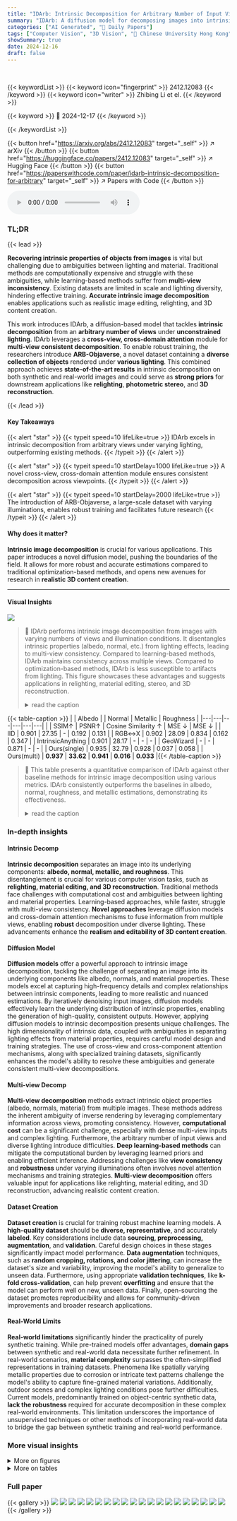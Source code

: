 ```yaml
---
title: "IDArb: Intrinsic Decomposition for Arbitrary Number of Input Views and Illuminations"
summary: "IDArb: A diffusion model for decomposing images into intrinsic components like albedo, normal, and material properties, handling varying views and lighting."
categories: ["AI Generated", "🤗 Daily Papers"]
tags: ["Computer Vision", "3D Vision", "🏢 Chinese University Hong Kong",]
showSummary: true
date: 2024-12-16
draft: false
---
```


<br>

{{< keywordList >}}
{{< keyword icon="fingerprint" >}} 2412.12083 {{< /keyword >}}
{{< keyword icon="writer" >}} Zhibing Li et el. {{< /keyword >}}
 
{{< keyword >}} 🤗 2024-12-17 {{< /keyword >}}
 
{{< /keywordList >}}

{{< button href="https://arxiv.org/abs/2412.12083" target="_self" >}}
↗ arXiv
{{< /button >}}
{{< button href="https://huggingface.co/papers/2412.12083" target="_self" >}}
↗ Hugging Face
{{< /button >}}
{{< button href="https://paperswithcode.com/paper/idarb-intrinsic-decomposition-for-arbitrary" target="_self" >}}
↗ Papers with Code
{{< /button >}}



<audio controls>
    <source src="https://ai-paper-reviewer.com/2412.12083/podcast.wav" type="audio/wav">
    Your browser does not support the audio element.
</audio>


### TL;DR


{{< lead >}}

**Recovering intrinsic properties of objects from images** is vital but challenging due to ambiguities between lighting and material. Traditional methods are computationally expensive and struggle with these ambiguities, while learning-based methods suffer from **multi-view inconsistency**.  Existing datasets are limited in scale and lighting diversity, hindering effective training. **Accurate intrinsic image decomposition** enables applications such as realistic image editing, relighting, and 3D content creation.

This work introduces IDArb, a diffusion-based model that tackles **intrinsic decomposition** from an **arbitrary number of views** under **unconstrained lighting**. IDArb leverages a **cross-view, cross-domain attention** module for **multi-view consistent decomposition**. To enable robust training, the researchers introduce **ARB-Objaverse**, a novel dataset containing a **diverse collection of objects** rendered under **various lighting**.  This combined approach achieves **state-of-the-art results** in intrinsic decomposition on both synthetic and real-world images and could serve as **strong priors** for downstream applications like **relighting**, **photometric stereo**, and **3D reconstruction**.

{{< /lead >}}


#### Key Takeaways

{{< alert "star" >}}
{{< typeit speed=10 lifeLike=true >}} IDArb excels in intrinsic decomposition from arbitrary views under varying lighting, outperforming existing methods. {{< /typeit >}}
{{< /alert >}}

{{< alert "star" >}}
{{< typeit speed=10 startDelay=1000 lifeLike=true >}} A novel cross-view, cross-domain attention module ensures consistent decomposition across viewpoints. {{< /typeit >}}
{{< /alert >}}

{{< alert "star" >}}
{{< typeit speed=10 startDelay=2000 lifeLike=true >}} The introduction of ARB-Objaverse, a large-scale dataset with varying illuminations, enables robust training and facilitates future research {{< /typeit >}}
{{< /alert >}}

#### Why does it matter?
**Intrinsic image decomposition** is crucial for various applications. This paper introduces a novel diffusion model, pushing the boundaries of the field. It allows for more robust and accurate estimations compared to traditional optimization-based methods, and opens new avenues for research in **realistic 3D content creation**.

------
#### Visual Insights



![](https://arxiv.org/html/2412.12083/x1.png)

> 🔼 IDArb performs intrinsic image decomposition from images with varying numbers of views and illumination conditions. It disentangles intrinsic properties (albedo, normal, etc.) from lighting effects, leading to multi-view consistency.  Compared to learning-based methods, IDArb maintains consistency across multiple views. Compared to optimization-based methods, IDArb is less susceptible to artifacts from lighting.  This figure showcases these advantages and suggests applications in relighting, material editing, stereo, and 3D reconstruction.
> <details>
> <summary>read the caption</summary>
> Figure 1: IDArb tackles intrinsic decomposition for an arbitrary number of views under unconstrained illumination. Our approach (a) achieves multi-view consistency compared to learning-based methods and (b) better disentangles intrinsic components from lighting effects via learnt priors compared to optimization-based methods. Our method could enhance a wide range of applications such as image relighting and material editing, photometric stereo, and 3D reconstruction.
> </details>





{{< table-caption >}}
| | Albedo | | Normal | Metallic | Roughness |
|---|---|---|---|---|---| 
| | SSIM↑ | PSNR↑ | Cosine Similarity ↑ | MSE ↓ | MSE ↓ |
| IID | 0.901 | 27.35 | - | 0.192 | 0.131 |
| RGB↔X | 0.902 | 28.09 | 0.834 | 0.162 | 0.347 |
| IntrinsicAnything | 0.901 | 28.17 | - | - | - |
| GeoWizard | - | - | 0.871 | - | - |
| Ours(single) | 0.935 | 32.79 | 0.928 | 0.037 | 0.058 |
| Ours(multi) | **0.937** | **33.62** | **0.941** | **0.016** | **0.033** |{{< /table-caption >}}

> 🔼 This table presents a quantitative comparison of IDArb against other baseline methods for intrinsic image decomposition using various metrics. IDArb consistently outperforms the baselines in albedo, normal, roughness, and metallic estimations, demonstrating its effectiveness.
> <details>
> <summary>read the caption</summary>
> Table 1: Quantitative evaluation of IDArb against baselines. IDArb consistently achieves the best results among all albedo, normal, metallic and roughness metrics.
> </details>





### In-depth insights


#### Intrinsic Decomp
**Intrinsic decomposition** separates an image into its underlying components: **albedo, normal, metallic, and roughness**.  This disentanglement is crucial for various computer vision tasks, such as **relighting, material editing, and 3D reconstruction**. Traditional methods face challenges with computational cost and ambiguities between lighting and material properties.  Learning-based approaches, while faster, struggle with multi-view consistency.  **Novel approaches** leverage diffusion models and cross-domain attention mechanisms to fuse information from multiple views, enabling **robust** decomposition under diverse lighting.  These advancements enhance the **realism and editability of 3D content creation**.

#### Diffusion Model
**Diffusion models** offer a powerful approach to intrinsic image decomposition, tackling the challenge of separating an image into its underlying components like albedo, normals, and material properties.  These models excel at capturing high-frequency details and complex relationships between intrinsic components, leading to more realistic and nuanced estimations. By iteratively denoising input images, diffusion models effectively learn the underlying distribution of intrinsic properties, enabling the generation of high-quality, consistent outputs.  However, applying diffusion models to intrinsic decomposition presents unique challenges. The high dimensionality of intrinsic data, coupled with ambiguities in separating lighting effects from material properties, requires careful model design and training strategies.  The use of cross-view and cross-component attention mechanisms, along with specialized training datasets, significantly enhances the model's ability to resolve these ambiguities and generate consistent multi-view decompositions.

#### Multi-view Decomp
**Multi-view decomposition** methods extract intrinsic object properties (albedo, normals, material) from multiple images.  These methods address the inherent ambiguity of inverse rendering by leveraging complementary information across views, promoting consistency.  However, **computational cost** can be a significant challenge, especially with dense multi-view inputs and complex lighting.  Furthermore, the arbitrary number of input views and diverse lighting introduce difficulties.  **Deep learning-based methods** can mitigate the computational burden by leveraging learned priors and enabling efficient inference.  Addressing challenges like **view consistency** and **robustness** under varying illuminations often involves novel attention mechanisms and training strategies.  **Multi-view decomposition** offers valuable input for applications like relighting, material editing, and 3D reconstruction, advancing realistic content creation.

#### Dataset Creation
**Dataset creation** is crucial for training robust machine learning models.  A **high-quality dataset** should be **diverse, representative**, and accurately **labeled**.  Key considerations include data **sourcing, preprocessing, augmentation**, and **validation**.  Careful design choices in these stages significantly impact model performance.  **Data augmentation** techniques, such as **random cropping, rotations, and color jittering**, can increase the dataset's size and variability, improving the model's ability to generalize to unseen data.  Furthermore, using appropriate **validation techniques**, like **k-fold cross-validation**, can help prevent **overfitting** and ensure that the model can perform well on new, unseen data.  Finally, open-sourcing the dataset promotes reproducibility and allows for community-driven improvements and broader research applications.

#### Real-World Limits
**Real-world limitations** significantly hinder the practicality of purely synthetic training. While pre-trained models offer advantages, **domain gaps** between synthetic and real-world data necessitate further refinement. In real-world scenarios, **material complexity** surpasses the often-simplified representations in training datasets. Phenomena like spatially varying metallic properties due to corrosion or intricate text patterns challenge the model's ability to capture fine-grained material variations. Additionally, outdoor scenes and complex lighting conditions pose further difficulties. Current models, predominantly trained on object-centric synthetic data, **lack the robustness** required for accurate decomposition in these complex real-world environments. This limitation underscores the importance of unsupervised techniques or other methods of incorporating real-world data to bridge the gap between synthetic training and real-world performance.


### More visual insights

<details>
<summary>More on figures
</summary>


![](https://arxiv.org/html/2412.12083/x2.png)

> 🔼 IDArb takes N images as input, which are sampled from N_v viewpoints and N_i illumination conditions. The input images are encoded into a latent space via VAE. The latent code is then concatenated with Gaussian noise for denoising. The intrinsic components are divided into 3 groups: albedo, normal, and metallic&roughness.  Cross-component and cross-view attention modules are introduced in the UNet to exchange information across different components and views, enforcing global consistency.
> <details>
> <summary>read the caption</summary>
> Figure 2: Top: Overview of  IDArb. Bottom: Illustration of the attention block within the UNet. Our training batch consists of N𝑁Nitalic_N input images, sampled from Nvsubscript𝑁𝑣N_{v}italic_N start_POSTSUBSCRIPT italic_v end_POSTSUBSCRIPT viewpoints and Nisubscript𝑁𝑖N_{i}italic_N start_POSTSUBSCRIPT italic_i end_POSTSUBSCRIPT illuminations. The latent vector for each image is concatenated with Gaussian noise for denoising. Intrinsic components are divided into three triplets (D𝐷Ditalic_D=3): Albedo, Normal and Metallic&Roughness. Specific text prompts are used to guide the model toward different intrinsic components. For attention block inside UNet, we introduce cross-component and cross-view attention module into it, where attention is applied across components and views, facilitating global information exchange.
> </details>



![](https://arxiv.org/html/2412.12083/x3.png)

> 🔼 This figure gives an overview of the Arb-Objaverse dataset construction process. It shows examples of objects from ABO, G-Objaverse, and A12-Objaverse datasets, comparing their features regarding lighting conditions and object diversity.  It then shows how Arb-Objaverse combines the strengths of other datasets with diverse objects from Objaverse, rendered under multiple illumination conditions using both HDR environment maps and point lights. Finally, the figure shows examples of generated intrinsic components (albedo, normal, metallic, and roughness) for an object from the Arb-Objaverse dataset.
> <details>
> <summary>read the caption</summary>
> Figure 3: Overview of the Arb-Objaverse dataset. Our custom dataset features a diverse collection of objects rendered under various lighting conditions, accompanied by their intrinsic components.
> </details>



![](https://arxiv.org/html/2412.12083/x4.png)

> 🔼 This figure presents a qualitative comparison of albedo estimation results on synthetic data, showcasing the effectiveness of the proposed method (IDArb) in removing highlights and shadows from the estimated albedo. It compares IDArb with IID, RGB→X, IntrinsicAnything and ground truth.
> <details>
> <summary>read the caption</summary>
> (a) Albedo estimation. Our method effectively removes highlights and shadows.
> </details>



![](https://arxiv.org/html/2412.12083/x5.png)

> 🔼 IDArb produces normals maps that accurately represent the shape geometry, including flat surfaces. It avoids artifacts and inconsistencies commonly produced by other methods, such as embedding texture details into the normal map. This is evident in the example shown, where IDArb correctly predicts smooth normals for the flat portions of the object.
> <details>
> <summary>read the caption</summary>
> (b) Normal estimation. Our method gives shape geometry while correctly predicting flat surface.
> </details>



![](https://arxiv.org/html/2412.12083/x6.png)

> 🔼 Comparison of metallic estimation results among IID, RGB→X, the proposed method (IDArb), and ground truth. IDArb produces plausible metallic maps without interference from texture patterns and lighting, outperforming IID and RGB→X.
> <details>
> <summary>read the caption</summary>
> (c) Metallic estimation. Our method outperforms IID and RGB↔↔\leftrightarrow↔X with plausible results free of interference from texture patterns and lighting.
> </details>



![](https://arxiv.org/html/2412.12083/x7.png)

> 🔼 This figure presents a qualitative comparison of roughness map estimation by different methods.  The input image is shown alongside results from IID, RGB→X, and the proposed method (IDArb), along with the ground truth. The comparison highlights IDArb's superior performance in producing plausible roughness maps that are free from the influence of texture patterns and lighting artifacts, unlike the other methods.
> <details>
> <summary>read the caption</summary>
> (d) Roughness estimation. Our method outperforms IID and RGB↔↔\leftrightarrow↔X with plausible results free of interference from texture patterns and lighting.
> </details>



![](https://arxiv.org/html/2412.12083/x8.png)

> 🔼 Qualitative comparison of intrinsic decomposition results from different methods (IID, RGB→X, IntrinsicAnything, GeoWizard, IDArb) against ground truth on synthetic data. It shows example results for albedo, normal, metallic, and roughness estimation.  IDArb produces more accurate and visually plausible intrinsic estimations compared to other methods, especially in removing highlights, shadows and texture interference caused by lighting.
> <details>
> <summary>read the caption</summary>
> Figure 4: Qualitative comparison on synthetic data.  IDArb demonstrates superior intrinsic estimation compared to all other methods.
> </details>



![](https://arxiv.org/html/2412.12083/x9.png)

> 🔼 This figure showcases qualitative results of IDArb on real-world images, comparing its performance against IntrinsicAnything for albedo estimation. The input images are shown in the first column, the albedo predicted by IntrinsicAnything in the second, and the albedo, normal, metallic, and roughness predicted by IDArb are in the third, fourth, fifth, and sixth columns respectively. IDArb generates accurate and detailed decompositions, preserving high-frequency details and correctly predicting albedo, particularly for metallic objects. In contrast, IntrinsicAnything tends to predict darker albedo for metallic materials and exhibits blurred details. Despite being trained solely on synthetic data, IDArb demonstrates robust generalization capabilities when applied to real-world images.
> <details>
> <summary>read the caption</summary>
> Figure 5: Qualitative comparison on real-world data.  IDArb generalizes well to real data, with accurate, convincing decompositions and high-frequency details.
> </details>



![](https://arxiv.org/html/2412.12083/x10.png)

> 🔼 This figure showcases how IDArb ensures multi-view consistency, unlike other learning-based methods which often produce inconsistent intrinsic properties across different views. Specifically, it visually compares the albedo and normal maps generated by IDArb and a competing learning-based approach when applied to multiple views of the same object.  The close-up views emphasize the inconsistencies in the competitor's outputs and highlight the consistent decompositions achieved by IDArb.
> <details>
> <summary>read the caption</summary>
> (a)
> </details>



![](https://arxiv.org/html/2412.12083/x11.png)

> 🔼 IDArb separates intrinsic images from lighting effects compared to traditional optimization-based methods. The optimization-based method NVDiffRecMC embeds some lighting effects in the intrinsic components, particularly in the material properties, as shown on the third column of the figure. The fourth column, representing the results of IDArb, successfully separates materials and lighting effects. This is attributed to the strong priors learned by IDArb from its training data on diverse objects under various lighting conditions. 
> <details>
> <summary>read the caption</summary>
> (b)
> </details>



![](https://arxiv.org/html/2412.12083/x12.png)

> 🔼 This figure presents two ablative studies conducted to assess the impact of key components of the IDArb model. **(a) Cross-component Attention:** This study investigates the effectiveness of fusing information across different intrinsic components (albedo, normal, metallic, and roughness). The results demonstrate that incorporating cross-component attention improves the accuracy of intrinsic decomposition, particularly by reducing material ambiguities for metallic and roughness properties. **(b) Training Strategy:** This study evaluates the impact of different training strategies on model performance. Specifically, it compares the results of training the model exclusively on multi-view inputs versus using a combined multi-view and single-view training approach. The results show that the combined approach leads to better generalization and improved performance on single-image inputs, highlighting the importance of incorporating both general object material priors and cross-view information during training.
> <details>
> <summary>read the caption</summary>
> Figure 6: Ablative studies on (a) cross-component attention and (b) training strategy.
> </details>



![](https://arxiv.org/html/2412.12083/x13.png)

> 🔼 This figure analyzes the impact of varying the number of input viewpoints and lighting conditions on the performance of IDArb. The results generally indicate that increasing either the number of viewpoints or the diversity of lighting leads to improved intrinsic decomposition accuracy, especially in predicting metallic and roughness properties. However, the benefits of adding viewpoints appear to plateau beyond eight viewpoints.
> <details>
> <summary>read the caption</summary>
> Figure 7: Effects of number of viewpoints and lighting conditions. We find increasing the number of viewpoints and the lighting conditions generally improves decomposition performance.
> </details>



![](https://arxiv.org/html/2412.12083/x14.png)

> 🔼 Figure 8 showcases the results of applying the IDArb model to perform relighting and material editing on real-world images.  The figure is divided into three subfigures: (a) shows the original captured images, (b) displays the results of relighting the objects under novel illumination conditions, and (c) presents examples of material editing, demonstrating how IDArb can be used to modify material properties such as color, roughness, and metallic properties of the objects. The relighting results in (b) show that IDArb is robust to different lighting conditions. And material editing results in (c) show that IDArb can accurately decompose the intrinsic properties of the objects, thereby enabling their editing and creating realistic effects.
> <details>
> <summary>read the caption</summary>
> Figure 8: Relighting and material editing results. From in-the-wild captures (a), our model allows for relighting under novel illumination (b) and material property modifications (c).
> </details>



![](https://arxiv.org/html/2412.12083/x15.png)

> 🔼 This figure showcases the results of using the proposed method in conjunction with an optimization-based inverse rendering approach, specifically NVDiffRecMC. It demonstrates that by incorporating the predictions of the proposed method as a prior, NVDiffRecMC can generate more plausible material properties, especially for albedo, which is prone to color shifting issues. In the figure, the first column displays the relighted results from two different novel environment maps using albedo produced by original NVDiffRecMC. The second column shows the relighted results utilizing albedo estimated by the proposed method together with NVDiffRecMC.  The third column provides the ground truth. In these experiments, the proposed method's output is used as pseudo-labels to guide the optimization of NVDiffRecMC.
> <details>
> <summary>read the caption</summary>
> Figure 9: Optimization-based inverse rendering results. Our method guides NVDiffecMC generate more plausible material results.
> </details>



![](https://arxiv.org/html/2412.12083/x16.png)

> 🔼 This figure shows qualitative results of photometric stereo, which aims to estimate surface normal and albedo maps from images with varying lighting conditions using a fixed viewpoint, under the One-Light-At-a-Time (OLAT) setup, where each image is illuminated by a single point light source without ambient light.  The first row demonstrates OLAT images and the estimated albedo and normal from OpenIllumination dataset (real data). The other rows present the decomposition on NeRFactor dataset (synthetic data).
> <details>
> <summary>read the caption</summary>
> Figure 10: Photometric stereo results using 4 OLAT images in OpenIllumination and NeRFactor.
> </details>



![](https://arxiv.org/html/2412.12083/x17.png)

> 🔼 This figure showcases additional qualitative results of IDArb on real-world images, complementing the results presented earlier in the paper.  Each row features a different object, and within each row, from left to right: the original input image, the estimated albedo, the estimated normal map, the estimated metallic map, and the estimated roughness map. These diverse examples illustrate IDArb's capacity to decompose real-world images into their intrinsic components.  The model, while trained on synthetic data, generalizes reasonably well to real-world photos of objects with varied material properties.  The objects presented include a metal skull, a sofa, a bouquet of flowers, toy figure, a plate of fruit, a wooden easel, a metallic teapot, and a ceramic figurine of rabbits. These results provide a visual demonstration of the model's ability to handle a range of object shapes, materials, and lighting conditions encountered in real-world photography.
> <details>
> <summary>read the caption</summary>
> Figure 11: More results on real-world data.
> </details>



![](https://arxiv.org/html/2412.12083/x18.png)

> 🔼 This figure shows additional qualitative results of IDArb on real-world images. The first column displays the original input images. The following columns present the predicted albedo, normal, metallic, and roughness maps. The 'Recon' column shows the reconstructed images using the predicted intrinsic components, while the 'Relit' columns display the results after relighting with different environment maps, showcasing the applicability of IDArb to downstream tasks like single-image relighting and material editing.  Specifically, it shows examples of a motorcycle, a car, trumpets, and a breakfast setting.
> <details>
> <summary>read the caption</summary>
> Figure 12: More results on real-world data. We also provide the reconstructed and relighting images.
> </details>



![](https://arxiv.org/html/2412.12083/x19.png)

> 🔼 This figure showcases additional results of the IDArb model on multi-view data, further demonstrating its ability to decompose intrinsic properties (albedo, normal, metallic, and roughness) from multiple input images.  Each row presents a different object, with the columns displaying the input images and the corresponding predicted intrinsic components.  The consistent appearance of the intrinsic components across different viewpoints highlights the model's multi-view consistency.
> <details>
> <summary>read the caption</summary>
> Figure 13: More results on multi-view data.
> </details>



![](https://arxiv.org/html/2412.12083/x20.png)

> 🔼 This figure showcases the results of IDArb on multiview images with extreme lighting variations from the NeRD dataset. Each scene includes four input views demonstrating varying illumination conditions, alongside the predicted albedo, normal, metallic, and roughness maps.
> <details>
> <summary>read the caption</summary>
> Figure 14: Multiview images with extreme lighting variation. For each scene in NeRD dataset (Boss et al., 2021a), we input 4 views.
> </details>



![](https://arxiv.org/html/2412.12083/x21.png)

> 🔼 This figure presents a few failure cases of the IDArb model. The first row shows an outdoor scene, where the model struggles with generalization since it is primarily trained on object-centric synthetic data. The second row shows a product box with text. The model has difficulty recovering complex text structures. The third row shows a telephone, where the model overly simplifies the material details, due to the limited material variations presented in the synthetic training data.
> <details>
> <summary>read the caption</summary>
> Figure 15: Failure cases.
> </details>



![](https://arxiv.org/html/2412.12083/x22.png)

> 🔼 This figure presents the results of intrinsic image decomposition on outdoor scenes from the Mip-NeRF 360 dataset. For each scene, four input views are provided, and the model predicts albedo, normal, metallic, and roughness maps. The figure demonstrates the model's ability to generalize to complex outdoor environments and maintain consistency across different viewpoints under various lighting conditions. Although trained primarily on object-centric data, the model exhibits reasonable performance on these scene-level images. However, it can be observed that some material predictions are oversimplified, particularly for metallic and roughness, where the model tends to assign global values rather than capturing finer details within the scene.
> <details>
> <summary>read the caption</summary>
> Figure 16: Results on Mip-NeRF 360 (Barron et al., 2022) (Part 1, outdoor). We input 4 views for each scene.
> </details>



</details>




<details>
<summary>More on tables
</summary>


{{< table-caption >}}
| # OLAT Images | 2 | | 4 | | 8 | |
|---|---|---|---|---|---|---| 
| Methods | Albedo<math alttext="&#x2191;" class="ltx_Math" display="inline" id="S4.T2.1.1.1.1.1.m1.1"><semantics id="S4.T2.1.1.1.1.1.m1.1a"><mo id="S4.T2.1.1.1.1.1.m1.1.1" stretchy="false" xref="S4.T2.1.1.1.1.1.m1.1.1.cmml">&#x2191;</mo><annotation-xml encoding="MathML-Content" id="S4.T2.1.1.1.1.1.m1.1b"><ci id="S4.T2.1.1.1.1.1.m1.1.1.cmml" xref="S4.T2.1.1.1.1.1.m1.1.1">&#x2191;</ci></annotation-xml><annotation encoding="application/x-tex" id="S4.T2.1.1.1.1.1.m1.1c">\uparrow</annotation><annotation encoding="application/x-llamapun" id="S4.T2.1.1.1.1.1.m1.1d">&#x2191;</annotation></semantics></math> | Normal<math alttext="&#x2191;" class="ltx_Math" display="inline" id="S4.T2.2.2.2.2.2.m1.1"><semantics id="S4.T2.2.2.2.2.2.m1.1a"><mo id="S4.T2.2.2.2.2.2.m1.1.1" stretchy="false" xref="S4.T2.2.2.2.2.2.m1.1.1.cmml">&#x2191;</mo><annotation-xml encoding="MathML-Content" id="S4.T2.2.2.2.2.2.m1.1b"><ci id="S4.T2.2.2.2.2.2.m1.1.1.cmml" xref="S4.T2.2.2.2.2.2.m1.1.1">&#x2191;</ci></annotation-xml><annotation encoding="application/x-tex" id="S4.T2.2.2.2.2.2.m1.1c">\uparrow</annotation><annotation encoding="application/x-llamapun" id="S4.T2.2.2.2.2.2.m1.1d">&#x2191;</annotation></semantics></math> | Albedo<math alttext="&#x2191;" class="ltx_Math" display="inline" id="S4.T2.3.3.3.3.3.m1.1"><semantics id="S4.T2.3.3.3.3.3.m1.1a"><mo id="S4.T2.3.3.3.3.3.m1.1.1" stretchy="false" xref="S4.T2.3.3.3.3.3.m1.1.1.cmml">&#x2191;</mo><annotation-xml encoding="MathML-Content" id="S4.T2.3.3.3.3.3.m1.1b"><ci id="S4.T2.3.3.3.3.3.m1.1.1.cmml" xref="S4.T2.3.3.3.3.3.m1.1.1">&#x2191;</ci></annotation-xml><annotation encoding="application/x-tex" id="S4.T2.3.3.3.3.3.m1.1c">\uparrow</annotation><annotation encoding="application/x-llamapun" id="S4.T2.3.3.3.3.3.m1.1d">&#x2191;</annotation></semantics></math> | Normal<math alttext="&#x2191;" class="ltx_Math" display="inline" id="S4.T2.4.4.4.4.4.m1.1"><semantics id="S4.T2.4.4.4.4.4.m1.1a"><mo id="S4.T2.4.4.4.4.4.m1.1.1" stretchy="false" xref="S4.T2.4.4.4.4.4.m1.1.1.cmml">&#x2191;</mo><annotation-xml encoding="MathML-Content" id="S4.T2.4.4.4.4.4.m1.1b"><ci id="S4.T2.4.4.4.4.4.m1.1.1.cmml" xref="S4.T2.4.4.4.4.4.m1.1.1">&#x2191;</ci></annotation-xml><annotation encoding="application/x-tex" id="S4.T2.4.4.4.4.4.m1.1c">\uparrow</annotation><annotation encoding="application/x-llamapun" id="S4.T2.4.4.4.4.4.m1.1d">&#x2191;</annotation></semantics></math> | Albedo<math alttext="&#x2191;" class="ltx_Math" display="inline" id="S4.T2.5.5.5.5.5.m1.1"><semantics id="S4.T2.5.5.5.5.5.m1.1a"><mo id="S4.T2.5.5.5.5.5.m1.1.1" stretchy="false" xref="S4.T2.5.5.5.5.5.m1.1.1.cmml">&#x2191;</mo><annotation-xml encoding="MathML-Content" id="S4.T2.5.5.5.5.5.m1.1b"><ci id="S4.T2.5.5.5.5.5.m1.1.1.cmml" xref="S4.T2.5.5.5.5.5.m1.1.1">&#x2191;</ci></annotation-xml><annotation encoding="application/x-tex" id="S4.T2.5.5.5.5.5.m1.1c">\uparrow</annotation><annotation encoding="application/x-llamapun" id="S4.T2.5.5.5.5.5.m1.1d">&#x2191;</annotation></semantics></math> | Normal<math alttext="&#x2191;" class="ltx_Math" display="inline" id="S4.T2.6.6.6.6.6.m1.1"><semantics id="S4.T2.6.6.6.6.6.m1.1a"><mo id="S4.T2.6.6.6.6.6.m1.1.1" stretchy="false" xref="S4.T2.6.6.6.6.6.m1.1.1.cmml">&#x2191;</mo><annotation-xml encoding="MathML-Content" id="S4.T2.6.6.6.6.6.m1.1b"><ci id="S4.T2.6.6.6.6.6.m1.1.1.cmml" xref="S4.T2.6.6.6.6.6.m1.1.1">&#x2191;</ci></annotation-xml><annotation encoding="application/x-tex" id="S4.T2.6.6.6.6.6.m1.1c">\uparrow</annotation><annotation encoding="application/x-llamapun" id="S4.T2.6.6.6.6.6.m1.1d">&#x2191;</annotation></semantics></math> |
| IID | 22.23 | - | 22.40 | - | 22.86 | - |
| RGB <math alttext="&#x2194;" class="ltx_Math" display="inline" id="S4.T2.7.7.7.7.1.m1.1"><semantics id="S4.T2.7.7.7.7.1.m1.1a"><mo id="S4.T2.7.7.7.7.1.m1.1.1" stretchy="false" xref="S4.T2.7.7.7.7.1.m1.1.1.cmml">&#x2194;</mo><annotation-xml encoding="MathML-Content" id="S4.T2.7.7.7.7.1.m1.1b"><ci id="S4.T2.7.7.7.7.1.m1.1.1.cmml" xref="S4.T2.7.7.7.7.1.m1.1.1">&#x2194;</ci></annotation-xml><annotation encoding="application/x-tex" id="S4.T2.7.7.7.7.1.m1.1c">\leftrightarrow</annotation><annotation encoding="application/x-llamapun" id="S4.T2.7.7.7.7.1.m1.1d">&#x2194;</annotation></semantics></math>X | 21.29 | 0.71 | 22.08 | 0.77 | 23.29 | 0.81 |
| SDM-UniPS | 22.95 | 0.74 | 23.20 | 0.76 | 23.37 | 0.81 |
| Ours | **23.50** | **0.83** | **23.64** | **0.84** | **25.15** | **0.85** |{{< /table-caption >}}
> 🔼 This table presents a quantitative comparison of different intrinsic decomposition methods' performance on the NeRFactor dataset for photometric stereo under the challenging One-Light-At-a-Time (OLAT) condition, using varying numbers of input images (2, 4, and 8). Performance metrics such as albedo (SSIM, PSNR) and normal (cosine similarity) are compared across methods like IID, RGB↔X, SDM-UniPS, and the proposed IDArb. The results demonstrate IDArb achieves the best performance across all metrics and input image counts.
> <details>
> <summary>read the caption</summary>
> Table 2: Quantitative results for photometric stereo on NeRFactor. We evaluate performance using 2, 4, and 8 OLAT images, and achieve the best performance among all compared methods.
> </details>

{{< table-caption >}}
|        | Nerfactor                |                   |         | Synthetic4Relight            |                  |         |
|--------|-------------------------|-------------------|---------|-----------------------------|-------------------|---------|
|        | Albedo (raw)          | Albedo (scaled) | Relighting | Albedo (raw) | Albedo (scaled) | Relighting | Roughness |
| NVDiffRecMC      | 17.89                 | 25.88            | 22.65    | 17.03        | 29.64          | 24.05      | 0.046    |
| NVDiffRecMC w/ Ours | **20.90** | **26.61** | **27.20** | **26.42** | **30.73** | **31.01** | **0.014** |
{{< /table-caption >}}
> 🔼 This table presents an ablation study on using IDArb's intrinsic component predictions as pseudo-labels to guide optimization-based inverse rendering methods, specifically NVDiffRecMC.  The experiments are conducted on NeRFactor and Synthetic4Relight datasets.  It compares NVDiffRecMC's raw and scaled albedo predictions, relighting quality, and estimated roughness, both with and without the IDArb-derived pseudo-labels.  The table demonstrates that using IDArb's predictions as a prior improves the optimization process in NVDiffRecMC, leading to enhanced relighting results and more physically plausible material estimation, particularly in mitigating color shifts in the reconstructed albedo.
> <details>
> <summary>read the caption</summary>
> Table 3: Ablation on IDArb pseudo labels for optimization-based inverse rendering on NeRFactor and Synthetic4Relight datasets.
> </details>

{{< table-caption >}}
| # L | # V | 1 | 2 | 4 | 8 | 12 |
|---|---|---|---|---|---|---| 
| 1 | 29.16 | 28.72 | 30.12 | 30.49 | 30.77 |
| 2 | 29.96 | 30.26 | 30.96 | 31.13 | 31.26 |
| 3 | 30.25 | 30.73 | 31.16 | 31.33 | 31.40 |{{< /table-caption >}}
> 🔼 This table presents the Albedo performance measured by PSNR with varying number of input views and lighting conditions during training. ↑ indicates higher is better. The table shows that both increasing the number of input views and lighting conditions could generally improve the albedo prediction performance.
> <details>
> <summary>read the caption</summary>
> Table 4: Albedo Performance ↑↑\uparrow↑ across different numbers of viewpoints (# V) and lightings (# L).
> </details>

{{< table-caption >}}
| # L | # V | 1 | 2 | 4 | 8 | 12 |
|---|---|---|---|---|---|---| 
| 1 | | 0.909 | 0.910 | 0.925 | 0.930 | 0.932 |
| 2 | | 0.922 | 0.927 | 0.930 | 0.933 | 0.934 |
| 3 | | 0.926 | 0.931 | 0.931 | 0.934 | 0.935 |{{< /table-caption >}}
> 🔼 This table presents the performance of normal estimation across different numbers of input viewpoints and lighting conditions.  The values in the table represent Cosine Similarity, where higher values indicate better performance.
> <details>
> <summary>read the caption</summary>
> Table 5: Normal Performance ↑↑\uparrow↑ across different numbers of viewpoints (# V) and lightings (# L).
> </details>

{{< table-caption >}}
| # L | # V | 1 | 2 | 4 | 8 | 12 |
|---|---|---|---|---|---|---| 
| 1 | 0.105 | 0.116 | 0.068 | 0.059 | 0.050 |
| 2 | 0.061 | 0.068 | 0.047 | 0.044 | 0.042 |
| 3 | 0.061 | 0.056 | 0.048 | 0.045 | 0.040 |{{< /table-caption >}}
> 🔼 Shows the metallic estimation performance measured by Mean Squared Error (MSE) with varying numbers of input views and lighting conditions. Lower MSE indicates better performance.
> <details>
> <summary>read the caption</summary>
> Table 6: Metallic Performance ↓↓\downarrow↓ across different numbers of viewpoints (# V) and lightings (# L).
> </details>

{{< table-caption >}}
| # L | # V | 1 | 2 | 4 | 8 | 12 |
|---|---|---|---|---|---|---| 
| 1 | | 0.049 | 0.050 | 0.024 | 0.019 | 0.021 |
| 2 | | 0.043 | 0.026 | 0.019 | 0.016 | 0.015 |
| 3 | | 0.031 | 0.022 | 0.016 | 0.014 | 0.013 |{{< /table-caption >}}
> 🔼 Shows the performance of roughness prediction with varying numbers of input views and lighting conditions using Mean Squared Error (MSE). Lower values indicate better performance.
> <details>
> <summary>read the caption</summary>
> Table 7: Roughness Performance ↓↓\downarrow↓ across different numbers of viewpoints (# V) and lightings (# L).
> </details>

{{< table-caption >}}
|                      | SSIM↑ | PSNR↑ | LPIPS↓ |
|----------------------|-------|-------|--------|
| Ours                 | 0.876 | 27.98 | 0.117  |
| IntrinsicAnything | 0.896 | 25.66 | 0.150  |{{< /table-caption >}}
> 🔼 This table presents a quantitative comparison of the proposed IDArb method and a baseline method, IntrinsicAnything, on the MIT-Intrinsic dataset. The metrics used for evaluation are SSIM, PSNR, and LPIPS.
> <details>
> <summary>read the caption</summary>
> Table 8: Quantitative comparisons on MIT-Intrinsic.
> </details>

{{< table-caption >}}
|                       | Normal Cosine Distance↓ | Albedo SSIM↑ | Albedo PSNR↑ | Albedo LPIPS↓ | Re-rendering PSNR-H↑ | Re-rendering PSNR-L↑ | Re-rendering SSIM↑ | Re-rendering LPIPS↓ |
| :-------------------- | :--------------------: | :----------: | :----------: | :----------: | :-----------------: | :-----------------: | :---------------: | :----------------: |
| Ours(single)         |         0.041          |    0.978     |     41.30    |     0.039     |        24.11       |        31.28       |       0.969        |        0.024       |
| Ours(multi)          |        **0.029**       |    **0.978** |    **41.46** |    **0.038** |       **24.36**    |       **31.43**    |      **0.970**     |       **0.024**    |
| StableNormal         |        **0.038**       |              |              |              |                    |                    |                   |                    |
| IntrinsicNeRF        |                       |    **0.981** |     39.31    |     0.048     |                    |                    |                   |                    |{{< /table-caption >}}
> 🔼 This table presents a quantitative comparison of IDArb against StableNormal and IntrinsicNeRF on the Stanford-ORB dataset. The metrics used for evaluation include Cosine Distance for normals, SSIM, PSNR, and LPIPS for albedo, and PSNR-H, PSNR-L, SSIM, and LPIPS for re-rendering. IDArb is evaluated in both single-view and multi-view settings.
> <details>
> <summary>read the caption</summary>
> Table 9: Quantitative comparisons on Stanford-ORB.
> </details>

</details>




### Full paper

{{< gallery >}}
<img src="https://ai-paper-reviewer.com/2412.12083/1.png" class="grid-w50 md:grid-w33 xl:grid-w25" />
<img src="https://ai-paper-reviewer.com/2412.12083/2.png" class="grid-w50 md:grid-w33 xl:grid-w25" />
<img src="https://ai-paper-reviewer.com/2412.12083/3.png" class="grid-w50 md:grid-w33 xl:grid-w25" />
<img src="https://ai-paper-reviewer.com/2412.12083/4.png" class="grid-w50 md:grid-w33 xl:grid-w25" />
<img src="https://ai-paper-reviewer.com/2412.12083/5.png" class="grid-w50 md:grid-w33 xl:grid-w25" />
<img src="https://ai-paper-reviewer.com/2412.12083/6.png" class="grid-w50 md:grid-w33 xl:grid-w25" />
<img src="https://ai-paper-reviewer.com/2412.12083/7.png" class="grid-w50 md:grid-w33 xl:grid-w25" />
<img src="https://ai-paper-reviewer.com/2412.12083/8.png" class="grid-w50 md:grid-w33 xl:grid-w25" />
<img src="https://ai-paper-reviewer.com/2412.12083/9.png" class="grid-w50 md:grid-w33 xl:grid-w25" />
<img src="https://ai-paper-reviewer.com/2412.12083/10.png" class="grid-w50 md:grid-w33 xl:grid-w25" />
<img src="https://ai-paper-reviewer.com/2412.12083/11.png" class="grid-w50 md:grid-w33 xl:grid-w25" />
<img src="https://ai-paper-reviewer.com/2412.12083/12.png" class="grid-w50 md:grid-w33 xl:grid-w25" />
<img src="https://ai-paper-reviewer.com/2412.12083/13.png" class="grid-w50 md:grid-w33 xl:grid-w25" />
<img src="https://ai-paper-reviewer.com/2412.12083/14.png" class="grid-w50 md:grid-w33 xl:grid-w25" />
<img src="https://ai-paper-reviewer.com/2412.12083/15.png" class="grid-w50 md:grid-w33 xl:grid-w25" />
<img src="https://ai-paper-reviewer.com/2412.12083/16.png" class="grid-w50 md:grid-w33 xl:grid-w25" />
<img src="https://ai-paper-reviewer.com/2412.12083/17.png" class="grid-w50 md:grid-w33 xl:grid-w25" />
<img src="https://ai-paper-reviewer.com/2412.12083/18.png" class="grid-w50 md:grid-w33 xl:grid-w25" />
<img src="https://ai-paper-reviewer.com/2412.12083/19.png" class="grid-w50 md:grid-w33 xl:grid-w25" />
<img src="https://ai-paper-reviewer.com/2412.12083/20.png" class="grid-w50 md:grid-w33 xl:grid-w25" />
{{< /gallery >}}